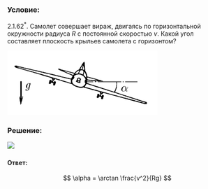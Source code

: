 ###  Условие:

$2.1.62^*.$ Самолет совершает вираж, двигаясь по горизонтальной окружности радиуса $R$ с постоянной скоростью $v$. Какой угол составляет плоскость крыльев самолета с горизонтом?

![ К задаче 2.1.62 |344x146, 39%](../../img/2.1.62/statement.png)

###  Решение:

![](https://www.youtube.com/embed/9p_hMsd0BGw?t=1872)

#### Ответ:

$$
\alpha = \arctan \frac{v^2}{Rg}
$$